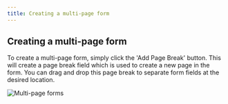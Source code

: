 ```yaml
---
title: Creating a multi-page form
---
```


## Creating a multi-page form

To create a multi-page form, simply click the 'Add Page Break' button.
This will create a page break field which is used to create a new page in the form. You can drag and drop this page break to separate form fields at the desired location.

![Multi-page forms](_images/multi-page-forms.png)
